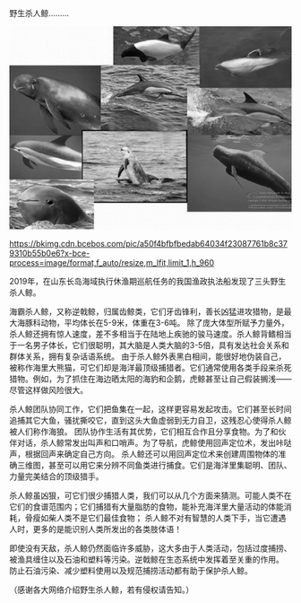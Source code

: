 野生杀人鲸.........


![野生杀人鲸](https://github.com/ywangnccu/ywang/blob/main/images/KILLERWHALE.jpg)

https://bkimg.cdn.bcebos.com/pic/a50f4bfbfbedab64034f23087761b8c379310b55b0e6?x-bce-process=image/format,f_auto/resize,m_lfit,limit_1,h_960

2019年，在山东长岛海域执行休渔期巡航任务的我国渔政执法船发现了三头野生杀人鲸。

海霸杀人鲸，又称逆戟鲸，归属齿鲸类，它们牙齿锋利，善长凶猛进攻猎物，是最大海豚科动物，平均体长在5-9米，体重在3-6吨。
除了庞大体型所赋予力量外，杀人鲸还拥有惊人速度，差不多相当于在陆地上疾驰的骏马速度。杀人鲸背鳍相当于一名男子体长，它们很聪明，其大脑是人类大脑的3-5倍，具有发达社会关系和群体关系，拥有复杂话语系统。
由于杀人鲸外表黑白相间，能很好地伪装自己，被称作海里大熊猫，可它们却是海洋最顶级捕猎者。它们通常使用各类手段来杀死猎物。例如，为了抓住在海边晒太阳的海豹和企鹅，虎鲸甚至让自己假装搁浅——尽管这样做风险很大。

杀人鲸团队协同工作，它们把鱼集在一起，这样更容易发起攻击。它们甚至长时间追捕其它大鱼，骚扰撕咬它，直到这头大鱼虚弱到无力自卫，这残忍心使得杀人鲸被人们称作海狼。
团队协作生活有其优势，它们相互合作且分享食物。为了和伙伴对话，杀人鲸常发出叫声和口哨声。为了导航，虎鲸使用回声定位术，发出咔哒声，根据回声来确定自己方向。
杀人鲸还可以用回声定位术来创建周围物体的准确三维图，甚至可以用它来分辨不同鱼类进行捕食。它们是海洋里集聪明、团队、力量完美结合的顶级猎手。

杀人鲸虽凶狠，可它们很少捕猎人类，我们可以从几个方面来猜测。可能人类不在它们的食谱范围内；它们捕猎有大量脂肪的食物，能补充海洋里大量活动的体能消耗，骨瘦如柴人类不是它们最佳食物；
杀人鲸不对有智慧的人类下手，当它遭遇人时，更多的是能识别人类所发出的各类肢体语！

即使没有天敌，杀人鲸仍然面临许多威胁，这大多由于人类活动，包括过度捕捞、被渔具缠住以及石油和塑料等污染。逆戟鲸在生态系统中发挥着至关重的作用。
防止石油污染、减少塑料使用以及规范捕捞活动都有助于保护杀人鲸。


（感谢各大网络介绍野生杀人鲸，若有侵权请告知。）
